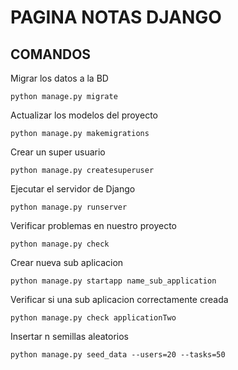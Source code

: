 # PAGINA NOTAS DJANGO

## COMANDOS

Migrar los datos a la BD

    python manage.py migrate

Actualizar los modelos del proyecto

    python manage.py makemigrations

Crear un super usuario

    python manage.py createsuperuser

Ejecutar el servidor de Django

    python manage.py runserver

Verificar problemas en nuestro proyecto

    python manage.py check

Crear nueva sub aplicacion

    python manage.py startapp name_sub_application

Verificar si una sub aplicacion correctamente creada

    python manage.py check applicationTwo

Insertar n semillas aleatorios

    python manage.py seed_data --users=20 --tasks=50
